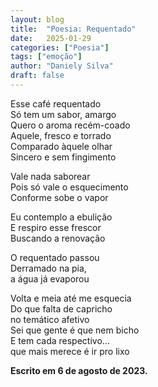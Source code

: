 ```yaml
---
layout: blog
title:  "Poesia: Requentado"
date:   2025-01-29
categories: ["Poesia"]
tags: ["emoção"]
author: "Daniely Silva"
draft: false
---
```

Esse café requentado\
Só tem um sabor, amargo\
Quero o aroma recém-coado\
Aquele, fresco e torrado\
Comparado àquele olhar\
Sincero e sem fingimento

Vale nada saborear\
Pois só vale o esquecimento\
Conforme sobe o vapor

Eu contemplo a ebulição\
E respiro esse frescor\
Buscando a renovação

O requentado passou\
Derramado na pia,\
a água já evaporou

Volta e meia até me esquecia\
Do que falta de capricho\
no temático afetivo\
Sei que gente é que nem bicho\
E tem cada respectivo…\
que mais merece é ir pro lixo

**Escrito em 6 de agosto de 2023.**
